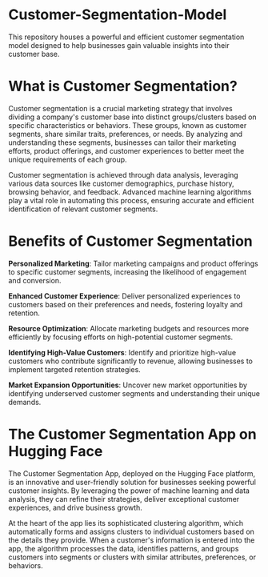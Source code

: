 # Customer-Segmentation-Model
This repository houses a powerful and efficient customer segmentation model designed to help businesses gain valuable insights into their customer base. 

# What is Customer Segmentation?
Customer segmentation is a crucial marketing strategy that involves dividing a company's customer base into distinct groups/clusters based on specific characteristics or behaviors. These groups, known as customer segments, share similar traits, preferences, or needs. By analyzing and understanding these segments, businesses can tailor their marketing efforts, product offerings, and customer experiences to better meet the unique requirements of each group.

Customer segmentation is achieved through data analysis, leveraging various data sources like customer demographics, purchase history, browsing behavior, and feedback. Advanced machine learning algorithms play a vital role in automating this process, ensuring accurate and efficient identification of relevant customer segments.

# Benefits of Customer Segmentation
**Personalized Marketing**: Tailor marketing campaigns and product offerings to specific customer segments, increasing the likelihood of engagement and conversion.

**Enhanced Customer Experience**: Deliver personalized experiences to customers based on their preferences and needs, fostering loyalty and retention.

**Resource Optimization**: Allocate marketing budgets and resources more efficiently by focusing efforts on high-potential customer segments.

**Identifying High-Value Customers**: Identify and prioritize high-value customers who contribute significantly to revenue, allowing businesses to implement targeted retention strategies.

**Market Expansion Opportunities**: Uncover new market opportunities by identifying underserved customer segments and understanding their unique demands.

# The Customer Segmentation App on Hugging Face
The Customer Segmentation App, deployed on the Hugging Face platform, is an innovative and user-friendly solution for businesses seeking powerful customer insights.  By leveraging the power of machine learning and data analysis, they can refine their strategies, deliver exceptional customer experiences, and drive business growth. 


At the heart of the app lies its sophisticated clustering algorithm, which automatically forms and assigns clusters to individual customers based on the details they provide. When a customer's information is entered into the app, the algorithm processes the data, identifies patterns, and groups customers into segments or clusters with similar attributes, preferences, or behaviors.

